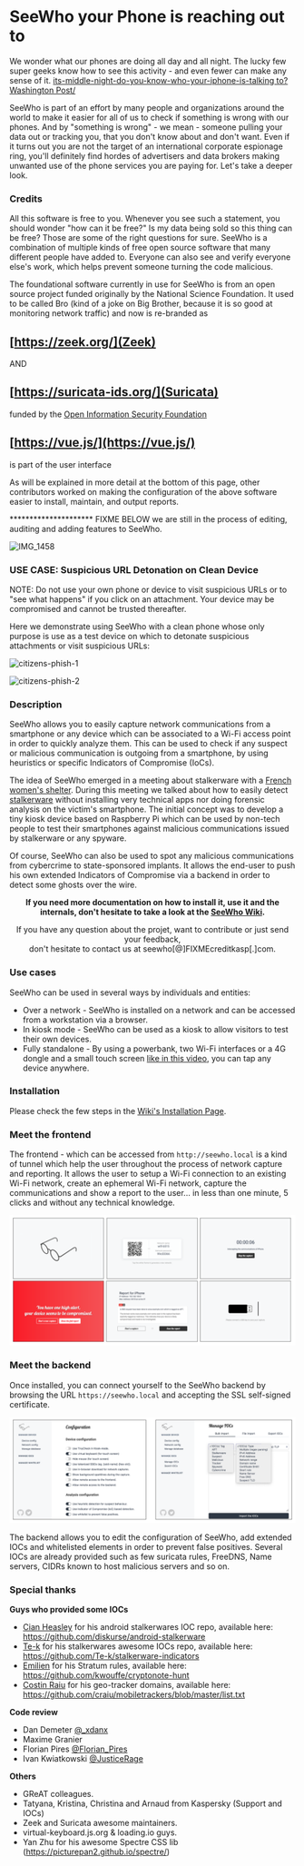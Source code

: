 # SeeWho your Phone is reaching out to

We wonder what our phones are doing all day and all night. The lucky few super geeks know how to see this activity - and even fewer can make any sense of it. [its-middle-night-do-you-know-who-your-iphone-is-talking to? Washington Post/](https://www.washingtonpost.com/technology/2019/05/28/its-middle-night-do-you-know-who-your-iphone-is-talking/)

SeeWho is part of an effort by many people and organizations around the world to make it easier for all of us to check if something is wrong with our phones. And by "something is wrong" - we mean - someone pulling your data out or tracking you, that you don't know about and don't want. Even if it turns out you are not the target of an international corporate espionage ring, you'll definitely find hordes of advertisers and data brokers making unwanted use of the phone services you are paying for. Let's take a deeper look.

### Credits

All this software is free to you. Whenever you see such a statement, you should wonder "how can it be free?" Is my data being sold so this thing can be free? Those are some of the right questions for sure. SeeWho is a combination of multiple kinds of free open source software that many different people have added to. Everyone can also see and verify everyone else's work, which helps prevent someone turning the code malicious.

The foundational software currently in use for SeeWho is from an open source project funded originally by the National Science Foundation. It used to be called Bro (kind of a joke on Big Brother, because it is so good at monitoring network traffic) and now is re-branded as

## [https://zeek.org/](Zeek) 

AND

## [https://suricata-ids.org/](Suricata)
funded by the [Open Information Security Foundation](OISF.net)

## [https://vue.js/](https://vue.js/)
is part of the user interface 

As will be explained in more detail at the bottom of this page, other contributors worked on making the configuration of the above software easier to install, maintain, and output reports. 

********************* FIXME BELOW we are still in the process of editing, auditing and adding features to SeeWho.

![IMG_1458](https://user-images.githubusercontent.com/655557/116790919-eb004300-aa84-11eb-94e5-707f02197710.JPG)
 
### USE CASE: Suspicious URL Detonation on Clean Device

NOTE: Do not use your own phone or device to visit suspicious URLs or to "see what happens" if you click on an attachment. Your device may be compromised and cannot be trusted thereafter.

Here we demonstrate using SeeWho with a clean phone whose only purpose is use as a test device on which to detonate suspicious attachments or visit suspicious URLs:

![citizens-phish-1](https://user-images.githubusercontent.com/655557/116878960-0a66af80-abee-11eb-892b-646a82cc9efb.png)

![citizens-phish-2](https://user-images.githubusercontent.com/655557/116878964-0b97dc80-abee-11eb-83f4-4668160a8dc2.png)


### Description

SeeWho allows you to easily capture network communications from a smartphone or any device which can be associated to a Wi-Fi access point in order to quickly analyze them. This can be used to check if any suspect or malicious communication is outgoing from a smartphone, by using heuristics or specific Indicators of Compromise (IoCs).

The idea of SeeWho emerged in a meeting about stalkerware with a [French women's shelter](https://www.centre-hubertine-auclert.fr). During this meeting we talked about how to easily detect [stalkerware](https://stopstalkerware.org/) without installing very technical apps nor doing forensic analysis on the victim's smartphone. The initial concept was to develop a tiny kiosk device based on Raspberry Pi which can be used by non-tech people to test their smartphones against malicious communications issued by stalkerware or any spyware.

Of course, SeeWho can also be used to spot any malicious communications from cybercrime to state-sponsored implants. It allows the end-user to push his own extended Indicators of Compromise via a backend in order to detect some ghosts over the wire.

<p align="center"><strong>If you need more documentation on how to install it, use it and the internals, don't hesitate to take a look at the <a href="https://github.com/KasperskyLab/SeeWho/wiki">SeeWho Wiki</a>.</strong></p>

<p align="center">If you have any question about the projet, want to contribute or just send your feedback, <br />don't hesitate to contact us at seewho[@]FIXMEcreditkasp[.]com.</p>

### Use cases

SeeWho can be used in several ways by individuals and entities:

- Over a network - SeeWho is installed on a network and can be accessed from a workstation via a browser.
- In kiosk mode - SeeWho can be used as a kiosk to allow visitors to test their own devices.
- Fully standalone - By using a powerbank, two Wi-Fi interfaces or a 4G dongle and a small touch screen [like in this video](https://twitter.com/felixaime/status/1331535790392946689), you can tap any device anywhere.

### Installation

Please check the few steps in the [Wiki's Installation Page](https://github.com/KasperskyLab/SeeWho/wiki/SeeWho-installation). 

### Meet the frontend

The frontend - which can be accessed from `http://seewho.local` is a kind of tunnel which help the user throughout the process of network capture and reporting. It allows the user to setup a Wi-Fi connection to an existing Wi-Fi network, create an ephemeral Wi-Fi network, capture the communications and show a report to the user... in less than one minute, 5 clicks and without any technical knowledge. 

![Frontend](/assets/frontend.png)

### Meet the backend

Once installed, you can connect yourself to the SeeWho backend by browsing the URL `https://seewho.local` and accepting the SSL self-signed certificate. 

![Backend](/assets/backend.png)

The backend allows you to edit the configuration of SeeWho, add extended IOCs and whitelisted elements in order to prevent false positives. Several IOCs are already provided such as few suricata rules, FreeDNS, Name servers, CIDRs known to host malicious servers and so on.

### Special thanks

**Guys who provided some IOCs**
- [Cian Heasley](https://twitter.com/nscrutables) for his android stalkerwares IOC repo, available here: https://github.com/diskurse/android-stalkerware
- [Te-k](https://twitter.com/tenacioustek) for his stalkerwares awesome IOCs repo, available here: https://github.com/Te-k/stalkerware-indicators
- [Emilien](https://twitter.com/__Emilien__) for his Stratum rules, available here: https://github.com/kwouffe/cryptonote-hunt
- [Costin Raiu](https://twitter.com/craiu) for his geo-tracker domains, available here: https://github.com/craiu/mobiletrackers/blob/master/list.txt

**Code review**
- Dan Demeter [@_xdanx](https://twitter.com/_xdanx)
- Maxime Granier
- Florian Pires [@Florian_Pires](https://twitter.com/Florian_Pires)
- Ivan Kwiatkowski [@JusticeRage](https://twitter.com/JusticeRage)

**Others**
- GReAT colleagues.
- Tatyana, Kristina, Christina and Arnaud from Kaspersky (Support and IOCs)
- Zeek and Suricata awesome maintainers.
- virtual-keyboard.js.org & loading.io guys.
- Yan Zhu for his awesome Spectre CSS lib (https://picturepan2.github.io/spectre/)

